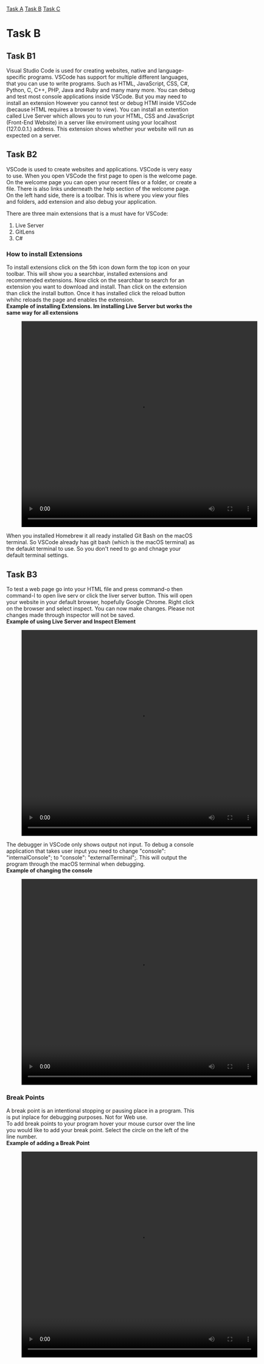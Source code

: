 [Task A](taskA.md) [Task B](taskB.md) [Task C](taskC.md)
# Task B

## Task B1
Visual Studio Code is used for creating websites, native and language-specific programs. VSCode has support for multiple different languages, that you can use to write programs. Such as HTML, JavaScript, CSS, C#, Python, C, C++, PHP, Java and Ruby and many many more. You can debug and test most console applications inside VSCode. But you may need to install an extension  However you cannot test or debug HTMl inside VSCode (because HTML requires a browser to view). You can install an extention called Live Server which allows you to run your HTML, CSS and JavaScript (Front-End Website) in a server like enviroment using your localhost (127.0.0.1.) address. This extension shows whether your website will run as expected on a server.

## Task B2
VSCode is used to create websites and applications. VSCode is very easy to use. When you open VSCode the first page to open is the welcome page. On the welcome page you can open your recent files or a folder, or create a file. There is also links underneath the help section of the welcome page. On the left hand side, there is a toolbar. This is where you view your files and folders, add extension and also debug your application.

There are three main extensions that is a must have for VSCode:
1. Live Server
2. GitLens 
3. C#

### How to install Extensions
To install extensions click on the 5th icon down form the top icon on your toolbar. This will show you a searchbar, installed extensions and recommended extensions. Now click on the searchbar to search for an extension you want to download and install. Than click on the extension than click the install button. Once it has installed click the reload button whihc reloads the page and enables the extension.
<br>
**Example of installing Extensions. Im installing Live Server but works the same way for all extensions**
<br>
<figure class="taskb_container">
  <video class="taskb-vid" width="620" height="540" border="5" autoplay="true" loop="true">
    <source src="videos/extension-install.mp4" type="video/mp4">
  </video>
</figure>

When you installed Homebrew it all ready installed Git Bash on the macOS terminal. So VSCode already has git bash (which is the macOS terminal) as the defaukt terminal to use. So you don't need to go and chnage your default terminal settings.

## Task B3
To test a web page go into your HTML file and press command-o then command-l to open live serv or click the liver server button. This will open your website in your default browser, hopefully Google Chrome. Right click on the browser and select inspect. You can now make changes. Please not changes made through inspector will not be saved.
<br>
**Example of using Live Server and Inspect Element**
<br>
<figure class="taskb_container">
  <video class="taskb-vid" width="620" height="540" border="5" autoplay="true" loop="true">
    <source src="videos/inspect-live.mp4" type="video/mp4">
  </video>
</figure>

The debugger in VSCode only shows output not input. To debug a console application that takes user input you need to change "console": "internalConsole"; to "console": "externalTerminal";. This will output the program through the macOS terminal when debugging.
<br>
**Example of changing the console**
<br>
<figure class="taskb_container">
  <video class="taskb-vid" width="620" height="540" border="5" autoplay="true" loop="true">
    <source src="videos/terminal.mp4" type="video/mp4">
  </video>
</figure>

### Break Points
A break point is an intentional stopping or pausing place in a program. This is put inplace for debugging purposes. Not for Web use.
<br>
To add break points to your program hover your mouse cursor over the line you would like to add your break point. Select the circle on the left of the line number.
<br>
**Example of adding a Break Point**
<br>
<figure class="taskb_container">
  <video class="taskb-vid" width="620" height="540" border="5" autoplay="true" loop="true">
    <source src="videos/Break-Point.mp4" type="video/mp4">
  </video>
</figure>

<link href="styles.css" rel="stylesheet">
